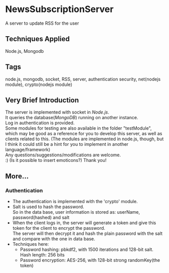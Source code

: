 NewsSubscriptionServer
======================

A server to update RSS for the user

<h2>Techniques Applied</h2>
Node.js, Mongodb

<h2>Tags</h2>
node.js, mongodb, socket, RSS, server, authentication security, net(nodejs module), crypto(nodejs module)

<h2>Very Brief Introduction</h2>
The server is implemented with socket in <em>Node.js</em>.<br />
It queries the database(<em>MongoDB</em>) running on another instance.<br />
Log in authentication is provided.<br />
Some modules for testing are also available in the folder "testModule", which may be good as a reference for you to develop this server, as well as clients related to this. (The modules are implemented in node.js, though, but I think it could still be a hint for you to implement in another language/framework)<br />
Any questions/suggestions/modifications are welcome.<br />
:) (Is it possible to insert emoticons?) Thank you!

<h2>More...</h2>
<h3>Authentication</h3>
<ul>
<li>The authentication is implemented with the 'crypto' module.</li>
<li>Salt is used to hash the password.<br /> 
    So in the data base, user information is stored as: userName, password(hashed) and salt</li>
<li>When the client logs in, the server will generate a token and give this token for the client
    to encrypt the password.<br />The server will then decrypt it and hash the plain password with the salt
    and compare with the one in data base.</li>
<li>Techniques here: 
    <ul>
      <li>Password hashing: pbkdf2, with 1500 iterations and 128-bit salt. Hash length: 256 bits</li>
      <li>Password encryption: AES-256, with 128-bit strong randomKey(the token)</li>
    </ul>
</li>
</ul>
